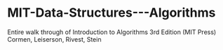 # MIT-Data-Structures---Algorithms
Entire walk through of Introduction to Algorithms 3rd Edition (MIT Press) Cormen, Leiserson, Rivest, Stein
